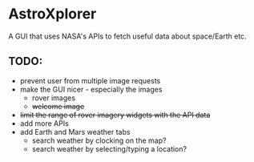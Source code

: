 # AstroXplorer
A GUI that uses NASA's APIs to fetch useful data about space/Earth etc.

## TODO:
- prevent user from multiple image requests
- make the GUI nicer - especially the images
  - rover images
  - ~~welcome image~~
- ~~limit the range of rover imagery widgets with the API data~~
- add more APIs
- add Earth and Mars weather tabs
  - search weather by clocking on the map?
  - search weather by selecting/typing a location?
